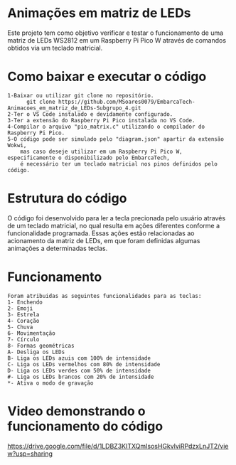 # Animações em matriz de LEDs

Este projeto tem como objetivo verificar e testar o funcionamento de uma matriz de LEDs WS2812 em um Raspberry Pi Pico W através de comandos obtidos via um teclado matricial.

# Como baixar e executar o código
    1-Baixar ou utilizar git clone no repositório.
          git clone https://github.com/MSoares0079/EmbarcaTech-Animacoes_em_matriz_de_LEDs-Subgrupo_4.git
    2-Ter o VS Code instalado e devidamente configurado.
    3-Ter a extensão do Raspberry Pi Pico instalada no VS Code.
    4-Compilar o arquivo "pio_matrix.c" utilizando o compilador do Raspberry Pi Pico.
    5-O código pode ser simulado pelo "diagram.json" apartir da extensão Wokwi,
        mas caso deseje utilizar em um Raspberry Pi Pico W, especificamente o disponibilizado pelo EmbarcaTech,
        é necessário ter um teclado matricial nos pinos definidos pelo código.
# Estrutura do código

O código foi desenvolvido para ler a tecla precionada pelo usuário através de um teclado matricial,
no qual resulta em ações diferentes conforme a funcionalidade programada. Essas ações estão relacionadas ao
acionamento da matriz de LEDs, em que foram definidas algumas animações a determinadas teclas.

# Funcionamento
    Foram atribuidas as seguintes funcionalidades para as teclas:
    1- Enchendo
    2- Emoji
    3- Estrela
    4- Coração
    5- Chuva
    6- Movimentação
    7- Círculo
    8- Formas geométricas
    A- Desliga os LEDs
    B- Liga os LEDs azuis com 100% de intensidade
    C- Liga os LEDs vermelhos com 80% de intensidade
    D- Liga os LEDs verdes com 50% de intensidade
    #- Liga os LEDs brancos com 20% de intensidade
    *- Ativa o modo de gravação
# Video demonstrando o funcionamento do código
https://drive.google.com/file/d/1LDBZ3KITXQmIsosHGkvlviRPdzxLnJT2/view?usp=sharing

